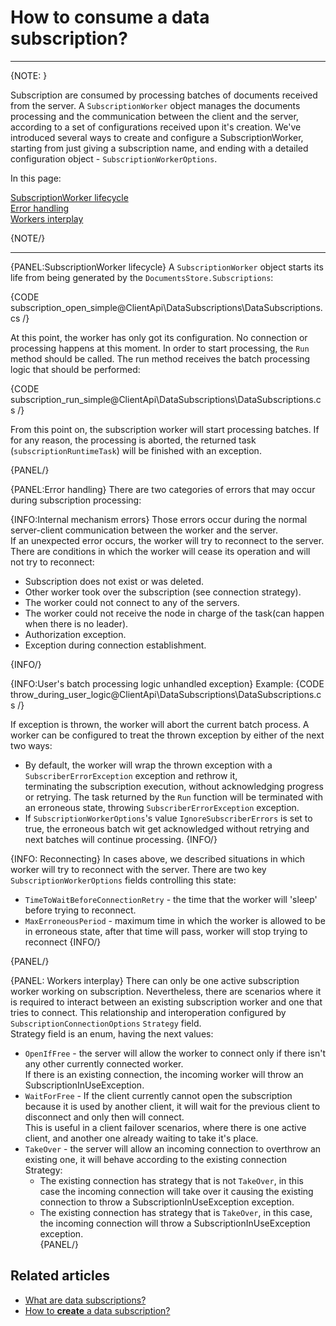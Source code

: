 ﻿# How to consume a data subscription?

---

{NOTE: }

Subscription are consumed by processing batches of documents received from the server. 
A `SubscriptionWorker` object manages the documents processing and the communication between the client and the server, 
according to a set of configurations received upon it's creation. 
We've introduced several ways to create and configure a SubscriptionWorker, starting from just giving a subscription name, and ending with a detailed configuration object - `SubscriptionWorkerOptions`.

In this page:

[SubscriptionWorker lifecycle](#subscriptionworker-lifecycle)  
[Error handling](#error-handling)  
[Workers interplay](#workers-interplay)

{NOTE/}

---

{PANEL:SubscriptionWorker lifecycle}
A `SubscriptionWorker` object starts its life from being generated by the `DocumentsStore.Subscriptions`:

{CODE subscription_open_simple@ClientApi\DataSubscriptions\DataSubscriptions.cs /}

At this point, the worker has only got its configuration. No connection or processing happens at this moment. 
In order to start processing, the `Run` method should be called. The run method receives the batch processing logic that should be performed:

{CODE subscription_run_simple@ClientApi\DataSubscriptions\DataSubscriptions.cs /}

From this point on, the subscription worker will start processing batches. If for any reason, the processing is aborted, 
the returned task (`subscriptionRuntimeTask`) will be finished with an exception.

{PANEL/}


{PANEL:Error handling}
There are two categories of errors that may occur during subscription processing:

{INFO:Internal mechanism errors}
Those errors occur during the normal server-client communication between the worker and the server.  
If an unexpected error occurs, the worker will try to reconnect to the server. There are conditions in which the worker will cease its operation and will not try to reconnect:  

* Subscription does not exist or was deleted.  
* Other worker took over the subscription (see connection strategy).  
* The worker could not connect to any of the servers.  
* The worker could not receive the node in charge of the task(can happen when there is no leader).  
* Authorization exception.  
* Exception during connection establishment.  


{INFO/}

{INFO:User's batch processing logic unhandled exception}
Example:
{CODE throw_during_user_logic@ClientApi\DataSubscriptions\DataSubscriptions.cs /}

If exception is thrown, the worker will abort the current batch process. 
A worker can be configured to treat the thrown exception by either of the next two ways:  

* By default, the worker will wrap the thrown exception with a `SubscriberErrorException` exception and rethrow it,  
  terminating the subscription execution, without acknowledging progress or retrying. The task returned by the `Run` function will
  be terminated with an erroneous state, throwing `SubscriberErrorException` exception.
* If `SubscriptionWorkerOptions`'s value `IgnoreSubscriberErrors` is set to true, the erroneous batch wit get acknowledged without retrying and next batches will continue processing. 
{INFO/}

{INFO: Reconnecting}
In cases above, we described situations in which worker will try to reconnect with the server. There are two key `SubscriptionWorkerOptions` fields controlling this state:

*  `TimeToWaitBeforeConnectionRetry` - the time that the worker will 'sleep' before trying to reconnect.
* `MaxErroneousPeriod` - maximum time in which the worker is allowed to be in erroneous state, after that time will pass, worker will stop trying to reconnect
{INFO/}


{PANEL/}

{PANEL: Workers interplay}
There can only be one active subscription worker working on subscription. 
Nevertheless, there are scenarios where it is required to interact between an existing subscription worker and one that tries to connect. 
This relationship and interoperation configured by `SubscriptionConnectionOptions` `Strategy` field.  
Strategy field is an enum, having the next values:  

* `OpenIfFree` - the server will allow the worker to connect only if there isn't any other currently connected worker.  
  If there is an existing connection, the incoming worker will throw an SubscriptionInUseException.  
* `WaitForFree` - If the client currently cannot open the subscription because it is used by another client, it will wait for the previous client to disconnect and only then will connect.  
  This is useful in a client failover scenarios, where there is one active client, and another one already waiting to take it's place.  
* `TakeOver` - the server will allow an incoming connection to overthrow an existing one, it will behave according to the existing connection Strategy:  
  * The existing connection has strategy that is not `TakeOver`, in this case the incoming connection will take over it causing the existing connection to throw a SubscriptionInUseException exception.  
  * The existing connection has strategy that is `TakeOver`, in this case, the incoming connection will throw a SubscriptionInUseException exception.  
{PANEL/}


## Related articles

- [What are data subscriptions?](../what-are-data-subscriptions)
- [How to **create** a data subscription?](../subscription-creation/how-to-create-data-subscription)
